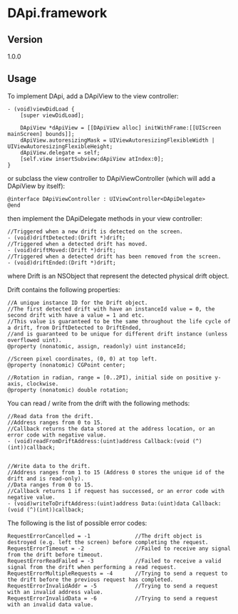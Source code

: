 # DApi.framework



## Version
1.0.0



## Usage
To implement DApi, add a DApiView to the view controller:
 
    - (void)viewDidLoad {
        [super viewDidLoad];

        DApiView *dApiView = [[DApiView alloc] initWithFrame:[[UIScreen mainScreen] bounds]];
        dApiView.autoresizingMask = UIViewAutoresizingFlexibleWidth | UIViewAutoresizingFlexibleHeight;
        dApiView.delegate = self;
        [self.view insertSubview:dApiView atIndex:0];
    }
    
or subclass the view controller to DApiViewController (which will add a DApiView by itself):

    @interface DApiViewController : UIViewController<DApiDelegate>
    @end

then implement the DApiDelegate methods in your view controller:

    //Triggered when a new drift is detected on the screen.
    - (void)driftDetected:(Drift *)drift;
    //Triggered when a detected drift has moved.
    - (void)driftMoved:(Drift *)drift;
    //Triggered when a detected drift has been removed from the screen.
    - (void)driftEnded:(Drift *)drift;

where Drift is an NSObject that represent the detected physical drift object.


Drift contains the following properties:

    //A unique instance ID for the Drift object.
    //The first detected drift with have an instanceId value = 0, the second drift with have a value = 1 and etc.
    //This value is guaranteed to be the same throughout the life cycle of a drift, from DriftDetected to DriftEnded,
    //and is guaranteed to be unique for different drift instance (unless overflowed uint).
    @property (nonatomic, assign, readonly) uint instanceId;

    //Screen pixel coordinates, (0, 0) at top left.
    @property (nonatomic) CGPoint center;
        
    //Rotation in radian, range = [0..2PI), initial side on positive y-axis, clockwise.
    @property (nonatomic) double rotation;


You can read / write from the drift with the following methods:

    //Read data from the drift.
    //Address ranges from 0 to 15.
    //Callback returns the data stored at the address location, or an error code with negative value.
    - (void)readFromDriftAddress:(uint)address Callback:(void (^)(int))callback;


    //Write data to the drift.
    //Address ranges from 1 to 15 (Address 0 stores the unique id of the drift and is read-only).
    //Data ranges from 0 to 15.
    //Callback returns 1 if request has successed, or an error code with negative value.
    - (void)writeToDriftAddress:(uint)address Data:(uint)data Callback:(void (^)(int))callback;


The following is the list of possible error codes:
    
    RequestErrorCancelled = -1              //The drift object is destroyed (e.g. left the screen) before completing the request.
    RequestErrorTimeout = -2                //Failed to receive any signal from the drift before timeout.
    RequestErrorReadFailed = -3             //Failed to receive a valid signal from the drift when performing a read request.
    RequestErrorMultipleRequests = -4       //Trying to send a request to the drift before the previous request has completed.
    RequestErrorInvalidAddr = -5            //Trying to send a request with an invalid address value.
    RequestErrorInvalidData = -6            //Trying to send a request with an invalid data value.
